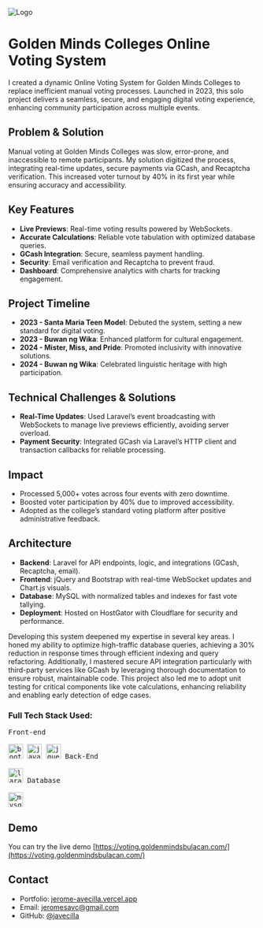 ![Logo](https://jerome-avecilla.infinityfreeapp.com/assets/images/gmc-ovp.png)

# Golden Minds Colleges Online Voting System

I created a dynamic Online Voting System for Golden Minds Colleges to replace inefficient manual voting processes. Launched in 2023, this solo project delivers a seamless, secure, and engaging digital voting experience, enhancing community participation across multiple events.

## Problem & Solution  
Manual voting at Golden Minds Colleges was slow, error-prone, and inaccessible to remote participants. My solution digitized the process, integrating real-time updates, secure payments via GCash, and Recaptcha verification. This increased voter turnout by 40% in its first year while ensuring accuracy and accessibility.

## Key Features  
- **Live Previews**: Real-time voting results powered by WebSockets.  
- **Accurate Calculations**: Reliable vote tabulation with optimized database queries.  
- **GCash Integration**: Secure, seamless payment handling.  
- **Security**: Email verification and Recaptcha to prevent fraud.  
- **Dashboard**: Comprehensive analytics with charts for tracking engagement.

## Project Timeline  
- **2023 - Santa Maria Teen Model**: Debuted the system, setting a new standard for digital voting.  
- **2023 - Buwan ng Wika**: Enhanced platform for cultural engagement.  
- **2024 - Mister, Miss, and Pride**: Promoted inclusivity with innovative solutions.  
- **2024 - Buwan ng Wika**: Celebrated linguistic heritage with high participation.

## Technical Challenges & Solutions  
- **Real-Time Updates**: Used Laravel’s event broadcasting with WebSockets to manage live previews efficiently, avoiding server overload.  
- **Payment Security**: Integrated GCash via Laravel’s HTTP client and transaction callbacks for reliable processing.

## Impact  
- Processed 5,000+ votes across four events with zero downtime.  
- Boosted voter participation by 40% due to improved accessibility.  
- Adopted as the college’s standard voting platform after positive administrative feedback.

## Architecture  
- **Backend**: Laravel for API endpoints, logic, and integrations (GCash, Recaptcha, email).  
- **Frontend**: jQuery and Bootstrap with real-time WebSocket updates and Chart.js visuals.  
- **Database**: MySQL with normalized tables and indexes for fast vote tallying.
- **Deployment**: Hosted on HostGator with Cloudflare for security and performance.

Developing this system deepened my expertise in several key areas. I honed my ability to optimize high-traffic database queries, achieving a 30% reduction in response times through efficient indexing and query refactoring. Additionally, I mastered secure API integration particularly with third-party services like GCash by leveraging thorough documentation to ensure robust, maintainable code. This project also led me to adopt unit testing for critical components like vote calculations, enhancing reliability and enabling early detection of edge cases.

<h3 align="left">Full Tech Stack Used:</h3>
<p align="left">
  <kbd>
    <kbd>Front-end</kbd>
    <br>
    <br>
    <img width="30px" title="bootstrap" src="https://cdn.jsdelivr.net/gh/devicons/devicon/icons/bootstrap/bootstrap-original.svg" />
    <img width="30px" title="javascript" src="https://cdn.jsdelivr.net/gh/devicons/devicon/icons/javascript/javascript-original.svg" />
    <img width="30px" title="jquery" src="https://cdn.jsdelivr.net/gh/devicons/devicon/icons/jquery/jquery-original.svg" />
  </kbd>
  <kbd>
    <kbd>Back-End</kbd>
    <br>
    <br>
    <img width="30px" title="laravel" src="https://cdn.jsdelivr.net/gh/devicons/devicon/icons/laravel/laravel-original.svg" /> 
  </kbd>
  <kbd>
    <kbd>Database</kbd>
    <br>
    <br>
    <img width="30px" title="mysql" src="https://cdn.jsdelivr.net/gh/devicons/devicon@latest/icons/mysql/mysql-original.svg" /> 
  </kbd>
</p>

## Demo

You can try the live demo [https://voting.goldenmindsbulacan.com/](https://voting.goldenmindsbulacan.com/)

## Contact

- Portfolio: [jerome-avecilla.vercel.app](https://jerome-avecilla.vercel.app/)
- Email: jeromesavc@gmail.com
- GitHub: [@javecilla](https://github.com/javecilla)
